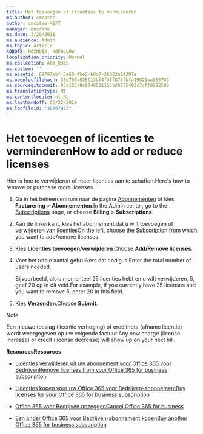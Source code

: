 ```yaml
---
title: Het toevoegen of licenties te verminderen
ms.author: cmcatee
author: cmcatee-MSFT
manager: mnirkhe
ms.date: 3/20/2018
ms.audience: Admin
ms.topic: article
ROBOTS: NOINDEX, NOFOLLOW
localization_priority: Normal
ms.collection: Adm_O365
ms.custom: ''
ms.assetid: 69797abf-3e60-4be2-b0a7-26022a14397e
ms.openlocfilehash: 38d706c035613bf4f3ff87ffbfa19621aa386763
ms.sourcegitcommit: 03a156a9c9740521155a30775492c7dff0982588
ms.translationtype: MT
ms.contentlocale: nl-NL
ms.lasthandoff: 03/22/2019
ms.locfileid: "30767423"
---
```

# <a name="how-to-add-or-reduce-licenses"></a><span data-ttu-id="9362e-102">Het toevoegen of licenties te verminderen</span><span class="sxs-lookup"><span data-stu-id="9362e-102">How to add or reduce licenses</span></span>

<span data-ttu-id="9362e-103">Hier is hoe te verwijderen of meer licenties aan te schaffen.</span><span class="sxs-lookup"><span data-stu-id="9362e-103">Here's how to remove or purchase more licenses.</span></span>
  
1. <span data-ttu-id="9362e-104">Ga in het beheercentrum naar de pagina [Abonnementen](https://go.microsoft.com/fwlink/p/?linkid=842054) of kies **Facturering** \> **Abonnementen**.</span><span class="sxs-lookup"><span data-stu-id="9362e-104">In the Admin center, go to the [Subscriptions](https://go.microsoft.com/fwlink/p/?linkid=842054) page, or choose **Billing** \> **Subscriptions**.</span></span>
    
2. <span data-ttu-id="9362e-105">Aan de linkerkant, kies het abonnement dat u wilt toevoegen of verwijderen van licenties</span><span class="sxs-lookup"><span data-stu-id="9362e-105">On the left, choose the Subscription from which you want to add/remove licenses</span></span>
    
3. <span data-ttu-id="9362e-106">Kies **Licenties toevoegen/verwijderen**.</span><span class="sxs-lookup"><span data-stu-id="9362e-106">Choose **Add/Remove licenses**.</span></span>
    
4. <span data-ttu-id="9362e-107">Voer het totale aantal gebruikers dat nodig is.</span><span class="sxs-lookup"><span data-stu-id="9362e-107">Enter the total number of users needed.</span></span>
    
    <span data-ttu-id="9362e-108">Bijvoorbeeld, als u momenteel 25 licenties hebt en u wilt verwijderen, 5, geef 20 op in dit veld.</span><span class="sxs-lookup"><span data-stu-id="9362e-108">For example, if you currently have 25 licenses and you want to remove 5, enter 20 in this field.</span></span>
    
5. <span data-ttu-id="9362e-109">Kies **Verzenden**.</span><span class="sxs-lookup"><span data-stu-id="9362e-109">Choose **Submit**.</span></span>
    
> [!NOTE]
> <span data-ttu-id="9362e-110">Een nieuwe toeslag (licentie verhoging) of creditnota (afname licentie) wordt weergegeven op uw volgende factuur.</span><span class="sxs-lookup"><span data-stu-id="9362e-110">Any new charge (license increase) or credit (license decrease) will show up on your next bill.</span></span> 
  
 <span data-ttu-id="9362e-111">**Resources**</span><span class="sxs-lookup"><span data-stu-id="9362e-111">**Resources**</span></span>
  
- [<span data-ttu-id="9362e-112">Licenties verwijderen uit uw abonnement voor Office 365 voor Bedrijven</span><span class="sxs-lookup"><span data-stu-id="9362e-112">Remove licenses from your Office 365 for business subscription</span></span>](https://support.office.com/article/9c64d127-e2dd-4ecc-81f5-2f87e5a74803)
    
- [<span data-ttu-id="9362e-113">Licenties kopen voor uw Office 365 voor Bedrijven-abonnement</span><span class="sxs-lookup"><span data-stu-id="9362e-113">Buy licenses for your Office 365 for business subscription</span></span>](https://support.office.com/article/36081d8d-b3fa-4948-8c34-e217bba825e1)
    
- [<span data-ttu-id="9362e-114">Office 365 voor Bedrijven opzeggen</span><span class="sxs-lookup"><span data-stu-id="9362e-114">Cancel Office 365 for business</span></span>](https://support.office.com/article/b1bc0bef-4608-4601-813a-cdd9f746709a)
    
- [<span data-ttu-id="9362e-115">Een ander Office 365 voor Bedrijven-abonnement kopen</span><span class="sxs-lookup"><span data-stu-id="9362e-115">Buy another Office 365 for business subscription</span></span>](https://support.office.com/article/fab3b86c-3359-4042-8692-5d4dc7550b7c)
    

